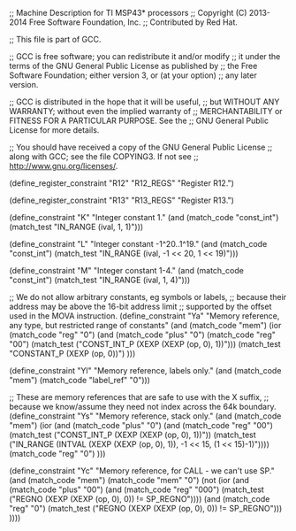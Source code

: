 ;;  Machine Description for TI MSP43* processors
;;  Copyright (C) 2013-2014 Free Software Foundation, Inc.
;;  Contributed by Red Hat.

;; This file is part of GCC.

;; GCC is free software; you can redistribute it and/or modify
;; it under the terms of the GNU General Public License as published by
;; the Free Software Foundation; either version 3, or (at your option)
;; any later version.

;; GCC is distributed in the hope that it will be useful,
;; but WITHOUT ANY WARRANTY; without even the implied warranty of
;; MERCHANTABILITY or FITNESS FOR A PARTICULAR PURPOSE.  See the
;; GNU General Public License for more details.

;; You should have received a copy of the GNU General Public License
;; along with GCC; see the file COPYING3.  If not see
;; <http://www.gnu.org/licenses/>.

(define_register_constraint "R12" "R12_REGS"
  "Register R12.")

(define_register_constraint "R13" "R13_REGS"
  "Register R13.")

(define_constraint "K"
  "Integer constant 1."
  (and (match_code "const_int")
       (match_test "IN_RANGE (ival, 1, 1)")))

(define_constraint "L"
  "Integer constant -1^20..1^19."
  (and (match_code "const_int")
       (match_test "IN_RANGE (ival, -1 << 20, 1 << 19)")))

(define_constraint "M"
  "Integer constant 1-4."
  (and (match_code "const_int")
       (match_test "IN_RANGE (ival, 1, 4)")))

;; We do not allow arbitrary constants, eg symbols or labels,
;; because their address may be above the 16-bit address limit
;; supported by the offset used in the MOVA instruction.
(define_constraint "Ya"
  "Memory reference, any type, but restricted range of constants"
  (and (match_code "mem")
       (ior (match_code "reg" "0")
	    (and (match_code "plus" "0")
		 (match_code "reg" "00")
		 (match_test ("CONST_INT_P (XEXP (XEXP (op, 0), 1))")))
	    (match_test "CONSTANT_P (XEXP (op, 0))")
	    )))

(define_constraint "Yl"
  "Memory reference, labels only."
  (and (match_code "mem")
       (match_code "label_ref" "0")))


;; These are memory references that are safe to use with the X suffix,
;; because we know/assume they need not index across the 64k boundary.
(define_constraint "Ys"
  "Memory reference, stack only."
  (and (match_code "mem")
       (ior
	(and (match_code "plus" "0")
	     (and (match_code "reg" "00")
		  (match_test ("CONST_INT_P (XEXP (XEXP (op, 0), 1))"))
		  (match_test ("IN_RANGE (INTVAL (XEXP (XEXP (op, 0), 1)), -1 << 15, (1 << 15)-1)"))))
	(match_code "reg" "0")
	)))

(define_constraint "Yc"
  "Memory reference, for CALL - we can't use SP."
  (and (match_code "mem")
       (match_code "mem" "0")
       (not (ior
	     (and (match_code "plus" "00")
		  (and (match_code "reg" "000")
		       (match_test ("REGNO (XEXP (XEXP (op, 0), 0)) != SP_REGNO"))))
	     (and (match_code "reg" "0")
		  (match_test ("REGNO (XEXP (XEXP (op, 0), 0)) != SP_REGNO")))
	     ))))

